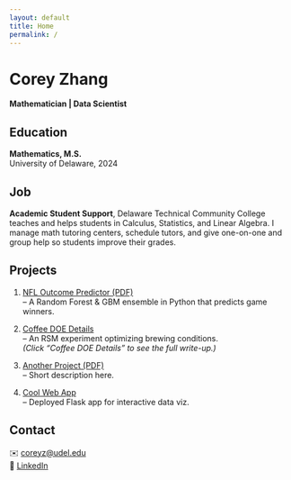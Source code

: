 ```yaml
---
layout: default
title: Home
permalink: /
---
```


# Corey Zhang  
**Mathematician | Data Scientist**

## Education
**Mathematics, M.S.**  
University of Delaware, 2024

## Job
**Academic Student Support**, Delaware Technical Community College  
teaches and helps students in Calculus, Statistics, and Linear Algebra. I manage math tutoring centers, schedule tutors, and give one-on-one and group help so students improve their grades. 

## Projects

1. [NFL Outcome Predictor (PDF)](/assets/docs/nfl-outcome-predictor.pdf)  
   – A Random Forest & GBM ensemble in Python that predicts game winners.

2. [Coffee DOE Details](/data-science/coffee-doe/)  
   – An RSM experiment optimizing brewing conditions.  
   *(Click “Coffee DOE Details” to see the full write-up.)*

3. [Another Project (PDF)](/assets/docs/another-project.pdf)  
   – Short description here.

4. [Cool Web App](/data-science/cool-web-app/)  
   – Deployed Flask app for interactive data viz.
   
## Contact
✉️ coreyz@udel.edu  
🔗 [LinkedIn](https://www.linkedin.com/in/corey-zhang-m-s/) 
